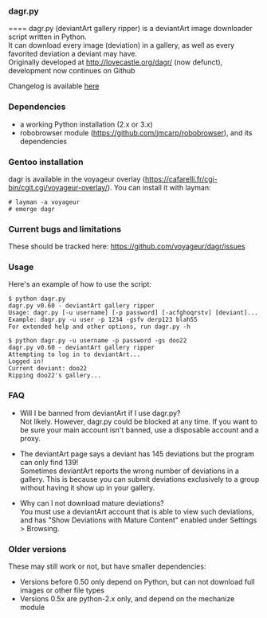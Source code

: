 ###  dagr.py
====
dagr.py (deviantArt gallery ripper) is a deviantArt image downloader script written in Python.  
It can download every image (deviation) in a gallery, as well as every favorited deviation a deviant may have.  
Originally developed at http://lovecastle.org/dagr/ (now defunct), development now continues on Github

Changelog is available [here](CHANGELOG.md)

### Dependencies
* a working Python installation (2.x or 3.x)
* robobrowser module (https://github.com/jmcarp/robobrowser), and its dependencies

### Gentoo installation
dagr is available in the voyageur overlay (https://cafarelli.fr/cgi-bin/cgit.cgi/voyageur-overlay/).
You can install it with layman:
```
# layman -a voyageur
# emerge dagr
```
### Current bugs and limitations
These should be tracked here: https://github.com/voyageur/dagr/issues

###  Usage
Here's an example of how to use the script:

```
$ python dagr.py
dagr.py v0.60 - deviantArt gallery ripper
Usage: dagr.py [-u username] [-p password] [-acfghoqrstv] [deviant]...
Example: dagr.py -u user -p 1234 -gsfv derp123 blah55
For extended help and other options, run dagr.py -h

$ python dagr.py -u username -p password -gs doo22
dagr.py v0.60 - deviantArt gallery ripper
Attempting to log in to deviantArt...
Logged in!
Current deviant: doo22
Ripping doo22's gallery...
```

### FAQ
- Will I be banned from deviantArt if I use dagr.py?  
Not likely. However, dagr.py could be blocked at any time. If you want to be sure your main account isn't banned, use a disposable account and a proxy.

- The deviantArt page says a deviant has 145 deviations but the program can only find 139!  
Sometimes deviantArt reports the wrong number of deviations in a gallery. This is because you can submit deviations exclusively to a group without having it show up in your gallery.

- Why can I not download mature deviations?  
You must use a deviantArt account that is able to view such deviations, and has "Show Deviations with Mature Content" enabled under Settings > Browsing.

### Older versions

These may still work or not, but have smaller dependencies:
* Versions before 0.50 only depend on Python, but can not download full images or other file types
* Versions 0.5x are python-2.x only, and depend on the mechanize module
